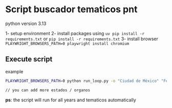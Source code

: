# Script buscador tematicos pnt

python version 3.13

1- setup environment
2- install packages using `uv pip install -r requirements.txt` or `pip install -r requirements.txt`
3- install browser `PLAYWRIGHT_BROWSERS_PATH=0 playwright install chromium`

## Execute script

example

```bash
PLAYWRIGHT_BROWSERS_PATH=0 python run_loop.py -o "Ciudad de México" "Federación" "Hidalgo" "Jalisco" "Estado de México"

// you can add more estados / organos
```

**ps**: the script will run for all years and tematicos automatically
